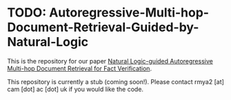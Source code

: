 # TODO: Autoregressive-Multi-hop-Document-Retrieval-Guided-by-Natural-Logic

This is the repository for our paper [Natural Logic-guided Autoregressive Multi-hop Document Retrieval for Fact Verification](https://aclanthology.org/2022.emnlp-main.411/).

This repository is currently a stub (coming soon!). Please contact rmya2 [at] cam [dot] ac [dot] uk if you would like the code.
